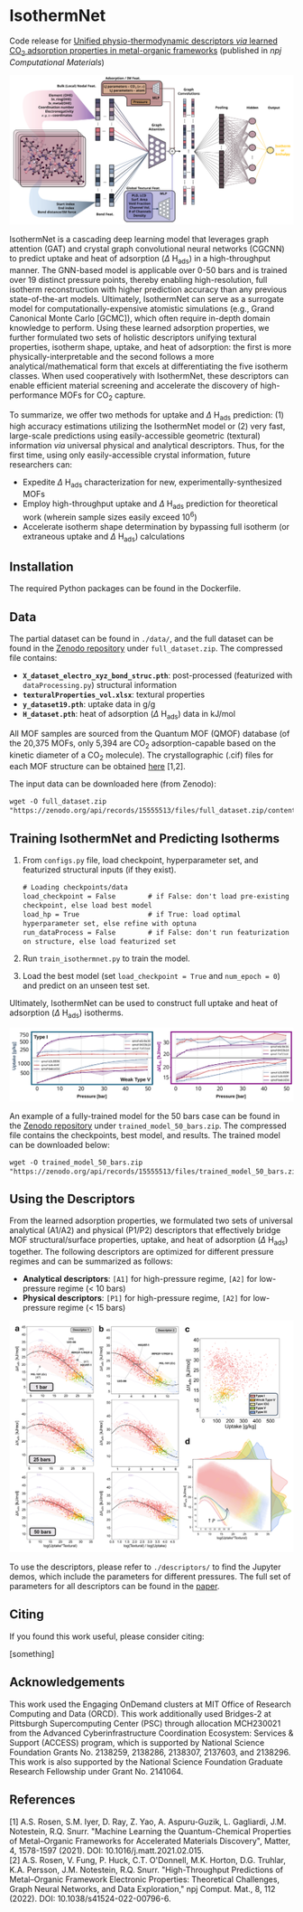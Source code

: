 # IsothermNet
Code release for [Unified physio-thermodynamic descriptors *via* learned CO<sub>2</sub> adsorption properties in metal-organic frameworks](https://www.nature.com/articles/s41524-025-01700-8) (published in *npj Computational Materials*)

![Alt text](figs/main.svg)

IsothermNet is a cascading deep learning model that leverages graph attention (GAT) and crystal graph convolutional neural networks (CGCNN) to predict uptake and heat of adsorption ($\Delta$ H<sub>ads</sub>) in a high-throughput manner. The GNN-based model is applicable over 0-50 bars and is trained over 19 distinct pressure points, thereby enabling high-resolution, full isotherm reconstruction with higher prediction accuracy than any previous state-of-the-art models. Ultimately, IsothermNet can serve as a surrogate model for computationally-expensive atomistic simulations (e.g., Grand Canonical Monte Carlo [GCMC]), which often require in-depth domain knowledge to perform. Using these learned adsorption properties, we further formulated two sets of holistic descriptors unifying textural properties, isotherm shape, uptake, and heat of adsorption: the first is more physically-interpretable and the second follows a more analytical/mathematical form that excels at differentiating the five isotherm classes. When used cooperatively with IsothermNet, these descriptors can enable efficient material screening and accelerate the discovery of high-performance MOFs for CO<sub>2</sub> capture.

To summarize, we offer two methods for uptake and $\Delta$ H<sub>ads</sub> prediction: (1) high accuracy estimations utilizing the IsothermNet model or (2) very fast, large-scale predictions using easily-accessible geometric (textural) information *via* universal physical and analytical descriptors. Thus, for the first time, using only easily-accessible crystal information, future researchers can: 
- Expedite $\Delta$ H<sub>ads</sub> characterization for new, experimentally-synthesized MOFs
- Employ high-throughput uptake and $\Delta$ H<sub>ads</sub> prediction for theoretical work (wherein sample sizes easily exceed 10<sup>6</sup>)
- Accelerate isotherm shape determination by bypassing full isotherm (or extraneous uptake and $\Delta$ H<sub>ads</sub>) calculations 

## Installation

The required Python packages can be found in the Dockerfile. 

## Data

The partial dataset can be found in ```./data/```, and the full dataset can be found in the [Zenodo repository](link) under ```full_dataset.zip```. The compressed file contains: 
- **```X_dataset_electro_xyz_bond_struc.pth```**: post-processed (featurized with ```dataProcessing.py```) structural information
- **```texturalProperties_vol.xlsx```**: textural properties
- **```y_dataset19.pth```**: uptake data in g/g
- **```H_dataset.pth```**: heat of adsorption ($\Delta$ H<sub>ads</sub>) data in kJ/mol

All MOF samples are sourced from the Quantum MOF (QMOF) database (of the 20,375 MOFs, only 5,394 are CO<sub>2</sub> adsorption-capable based on the kinetic diameter of a CO<sub>2</sub> molecule). The crystallographic (.cif) files for each MOF structure can be obtained [here](https://github.com/Andrew-S-Rosen/QMOF/) [1,2].

The input data can be downloaded here (from Zenodo):
```
wget -O full_dataset.zip "https://zenodo.org/api/records/15555513/files/full_dataset.zip/content"
```

## Training IsothermNet and Predicting Isotherms

1. From ```configs.py``` file, load checkpoint, hyperparameter set, and featurized structural inputs (if they exist). 
   
   ```
   # Loading checkpoints/data
   load_checkpoint = False        # if False: don't load pre-existing checkpoint, else load best model
   load_hp = True                 # if True: load optimal hyperparameter set, else refine with optuna
   run_dataProcess = False        # if False: don't run featurization on structure, else load featurized set
   ```
2. Run ```train_isothermnet.py``` to train the model.
3. Load the best model (set ```load_checkpoint = True``` and ```num_epoch = 0```) and predict on an unseen test set.

Ultimately, IsothermNet can be used to construct full uptake and heat of adsorption ($\Delta$ H<sub>ads</sub>) isotherms.

![Alt text](figs/fig6.svg)

An example of a fully-trained model for the 50 bars case can be found in the [Zenodo repository](link) under ```trained_model_50_bars.zip```. The compressed file contains the checkpoints, best model, and results. The trained model can be downloaded below:
```
wget -O trained_model_50_bars.zip "https://zenodo.org/api/records/15555513/files/trained_model_50_bars.zip/content"
```

## Using the Descriptors

From the learned adsorption properties, we formulated two sets of universal analytical (A1/A2) and physical (P1/P2) descriptors that effectively bridge MOF structural/surface properties, uptake, and heat of adsorption ($\Delta$ H<sub>ads</sub>) together. The following descriptors are optimized for different pressure regimes and can be summarized as follows: 
- **Analytical descriptors**: ```[A1]``` for high-pressure regime, ```[A2]``` for low-pressure regime (< 10 bars)
- **Physical descriptors**: ```[P1]``` for high-pressure regime, ```[A2]``` for low-pressure regime (< 15 bars)

![Alt text](figs/fig4.png)

To use the descriptors, please refer to ```./descriptors/``` to find the Jupyter demos, which include the parameters for different pressures. The full set of parameters for all descriptors can be found in the [paper](link). 

## Citing

If you found this work useful, please consider citing: 

[something]

## Acknowledgements

This work used the Engaging OnDemand clusters at MIT Office of Research Computing and Data (ORCD). This work additionally used Bridges-2 at Pittsburgh Supercomputing Center (PSC) through allocation MCH230021 from the Advanced Cyberinfrastructure Coordination Ecosystem: Services & Support (ACCESS) program, which is supported by National Science Foundation Grants No. 2138259, 2138286, 2138307, 2137603, and 2138296. This work is also supported by the National Science Foundation Graduate Research Fellowship under Grant No. 2141064. 

## References

[1] A.S. Rosen, S.M. Iyer, D. Ray, Z. Yao, A. Aspuru-Guzik, L. Gagliardi, J.M. Notestein, R.Q. Snurr. "Machine Learning the Quantum-Chemical Properties of Metal–Organic Frameworks for Accelerated Materials Discovery", Matter, 4, 1578-1597 (2021). DOI: 10.1016/j.matt.2021.02.015.  
[2] A.S. Rosen, V. Fung, P. Huck, C.T. O'Donnell, M.K. Horton, D.G. Truhlar, K.A. Persson, J.M. Notestein, R.Q. Snurr. "High-Throughput Predictions of Metal–Organic Framework Electronic Properties: Theoretical Challenges, Graph Neural Networks, and Data Exploration," npj Comput. Mat., 8, 112 (2022). DOI: 10.1038/s41524-022-00796-6.

